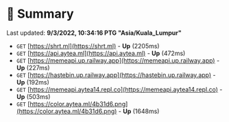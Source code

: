 # 📖 Summary
Last updated: **9/3/2022, 10:34:16 PTG "Asia/Kuala_Lumpur"**

- `GET` [https://shrt.ml](https://shrt.ml) - **Up** (2205ms)
- `GET` [https://api.aytea.ml](https://api.aytea.ml) - **Up** (472ms)
- `GET` [https://memeapi.up.railway.app](https://memeapi.up.railway.app) - **Up** (227ms)
- `GET` [https://hastebin.up.railway.app](https://hastebin.up.railway.app) - **Up** (192ms)
- `GET` [https://memeapi.aytea14.repl.co](https://memeapi.aytea14.repl.co) - **Up** (503ms)
- `GET` [https://color.aytea.ml/4b31d6.png](https://color.aytea.ml/4b31d6.png) - **Up** (1648ms)
